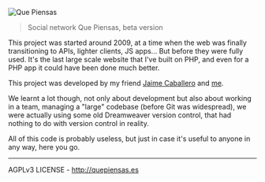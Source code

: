![Que Piensas](http://static.quepiensas.es/img/logo/logo.png "Que Piensas")

> Social network Que Piensas, beta version

This project was started around 2009, at a time when the web was finally transitioning to APIs, lighter clients, JS apps... But before they were fully used. It's the last large scale website that I've built on PHP, and even for a PHP app it could have been done much better.

This project was developed by my friend [Jaime Caballero](https://github.com/jaicab) and [me](https://github.com/aurbano).

We learnt a lot though, not only about development but also about working in a team, managing a "large" codebase (before Git was widespread), we were actually using some old Dreamweaver version control, that had nothing to do with version control in reality.

All of this code is probably useless, but just in case it's useful to anyone in any way, here you go.

- - - -
AGPLv3 LICENSE - http://quepiensas.es

